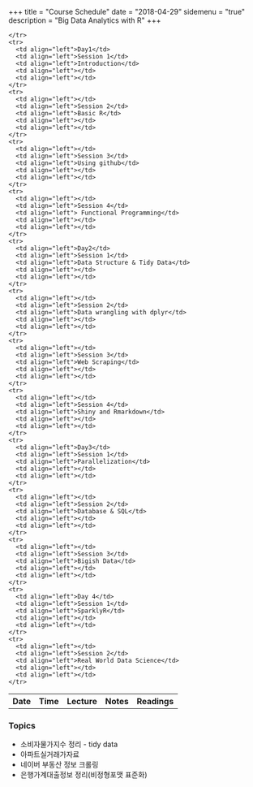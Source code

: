 +++
title = "Course Schedule"
date = "2018-04-29"
sidemenu = "true"
description = "Big Data Analytics with R"
+++

<div class="schedule-tbl">
<table>
  <tbody>
    <tr>
      <th align="left">Date</th>
      <th align="left">Time</th>
      <th align="left">Lecture</th>
      <th align="left">Notes</th>
      <th align="left">Readings</th>

    </tr>
    <tr>
      <td align="left">Day1</td>
      <td align="left">Session 1</td>
      <td align="left">Introduction</td>
      <td align="left"></td>
      <td align="left"></td>
    </tr>
    <tr>
      <td align="left"></td>
      <td align="left">Session 2</td>
      <td align="left">Basic R</td>
      <td align="left"></td>
      <td align="left"></td>
    </tr>
    <tr>
      <td align="left"></td>
      <td align="left">Session 3</td>
      <td align="left">Using github</td>
      <td align="left"></td>
      <td align="left"></td>
    </tr>
    <tr>
      <td align="left"></td>
      <td align="left">Session 4</td>
      <td align="left">	Functional Programming</td>
      <td align="left"></td>
      <td align="left"></td>
    </tr>
    <tr>
      <td align="left">Day2</td>
      <td align="left">Session 1</td>
      <td align="left">Data Structure & Tidy Data</td>
      <td align="left"></td>
      <td align="left"></td>
    </tr>
    <tr>
      <td align="left"></td>
      <td align="left">Session 2</td>
      <td align="left">Data wrangling with dplyr</td>
      <td align="left"></td>
      <td align="left"></td>
    </tr>
    <tr>
      <td align="left"></td>
      <td align="left">Session 3</td>
      <td align="left">Web Scraping</td>
      <td align="left"></td>
      <td align="left"></td>
    </tr>
    <tr>
      <td align="left"></td>
      <td align="left">Session 4</td>
      <td align="left">Shiny and Rmarkdown</td>
      <td align="left"></td>
      <td align="left"></td>
    </tr>
    <tr>
      <td align="left">Day3</td>
      <td align="left">Session 1</td>
      <td align="left">Parallelization</td>
      <td align="left"></td>
      <td align="left"></td>
    </tr>
    <tr>
      <td align="left"></td>
      <td align="left">Session 2</td>
      <td align="left">Database & SQL</td>
      <td align="left"></td>
      <td align="left"></td>
    </tr>
    <tr>
      <td align="left"></td>
      <td align="left">Session 3</td>
      <td align="left">Bigish Data</td>
      <td align="left"></td>
      <td align="left"></td>
    </tr>
    <tr>
      <td align="left">Day 4</td>
      <td align="left">Session 1</td>
      <td align="left">SparklyR</td>
      <td align="left"></td>
      <td align="left"></td>
    </tr>
    <tr>
      <td align="left"></td>
      <td align="left">Session 2</td>
      <td align="left">Real World Data Science</td>
      <td align="left"></td>
      <td align="left"></td>
    </tr>    
    
  </tbody>
</table>
</div>



### Topics

- 소비자물가지수 정리 - tidy data
- 아파트실거래가자료
- 네이버 부동산 정보 크롤링
- 은행가계대출정보 정리(비정형포맷 표준화)
